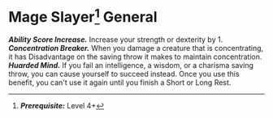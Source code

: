 # Mage Slayer[^1] <span class="md-tag">General</span>
***Ability Score Increase.*** Increase your strength or dexterity by 1.<br>
***Concentration Breaker.*** When you damage a creature that is concentrating, it has Disadvantage on the saving throw it makes to maintain concentration.<br>
***Huarded Mind.*** If you fail an intelligence, a wisdom, or a charisma saving throw, you can cause yourself to succeed instead. Once you use this benefit, you can't use it again until you finish a Short or Long Rest.

[^1]: ***Prerequisite:*** Level 4+